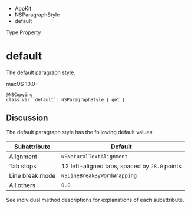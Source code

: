 

- AppKit
- NSParagraphStyle
-  default 

Type Property

# default

The default paragraph style.

macOS 10.0+

``` source
@NSCopying
class var `default`: NSParagraphStyle { get }
```

## Discussion

The default paragraph style has the following default values:

| Subattribute    | Default                                       |
|-----------------|-----------------------------------------------|
| Alignment       | `NSNaturalTextAlignment`                      |
| Tab stops       | 12 left-aligned tabs, spaced by `28.0` points |
| Line break mode | `NSLineBreakByWordWrapping`                   |
| All others      | `0.0`                                         |

See individual method descriptions for explanations of each subattribute.

